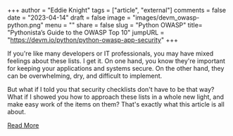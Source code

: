 +++
author = "Eddie Knight"
tags = ["article", "external"]
comments = false
date = "2023-04-14"
draft = false
image = "images/devm_owasp-python.png"
menu = ""
share = false
slug = "Python OWASP"
title= "Pythonista’s Guide to the OWASP Top 10"
jumpURL = "https://devm.io/python/python-owasp-app-security"
+++

If you're like many developers or IT professionals, you may have mixed feelings about these lists. I get it. On one hand, you know they're important for keeping your applications and systems secure. On the other hand, they can be overwhelming, dry, and difficult to implement.


But what if I told you that security checklists don't have to be that way? What if I showed you how to approach these lists in a whole new light, and make easy work of the items on them? That's exactly what this article is all about.


[Read More](https://devm.io/python/python-owasp-app-security)


